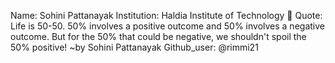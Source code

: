 Name: Sohini Pattanayak
Institution: Haldia Institute of Technology 🚩
Quote: Life is 50-50. 50% involves a positive outcome and 50% involves a negative outcome. But for the 50% that could be negative, we shouldn't spoil the 50% positive!
~by Sohini Pattanayak
Github_user: @rimmi21
